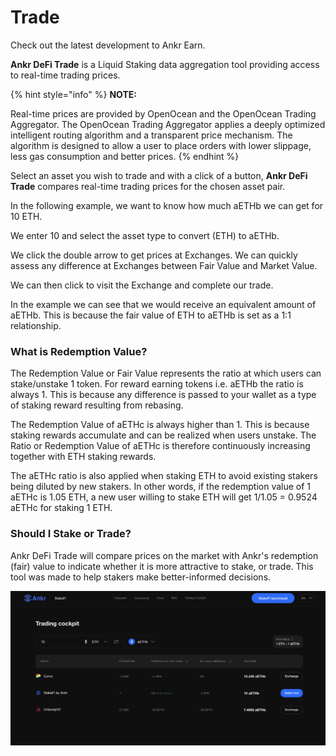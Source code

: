 # Trade

Check out the latest development to Ankr Earn.

**Ankr DeFi Trade** is a Liquid Staking data aggregation tool providing access to real-time trading prices.&#x20;

{% hint style="info" %}
**NOTE:**&#x20;

Real-time prices are provided by OpenOcean and the OpenOcean Trading Aggregator.  The OpenOcean Trading Aggregator applies a deeply optimized intelligent routing algorithm and a transparent price mechanism.  The algorithm is designed to allow a user to place orders with lower slippage, less gas consumption and better prices.
{% endhint %}

Select an asset you wish to trade and with a click of a button, **Ankr DeFi Trade** compares real-time trading prices for the chosen asset pair.&#x20;

In the following example, we want to know how much aETHb we can get for 10 ETH.&#x20;

We enter 10 and select the asset type to convert (ETH) to aETHb.

We click the double arrow to get prices at Exchanges. We can quickly assess any difference at Exchanges between Fair Value and Market Value.&#x20;

We can then click to visit the Exchange and complete our trade.&#x20;

In the example we can see that we would receive an equivalent amount of aETHb. This is because the fair value of ETH to aETHb is set as a 1:1 relationship.

### What is Redemption Value?&#x20;

The Redemption Value or Fair Value represents the ratio at which users can stake/unstake 1 token. For reward earning tokens i.e. aETHb the ratio is always 1. This is because any difference is passed to your wallet as a type of staking reward resulting from rebasing.&#x20;

The Redemption Value of aETHc is always higher than 1. This is because staking rewards accumulate and can be realized when users unstake. The Ratio or Redemption Value of aETHc is therefore continuously increasing together with ETH staking rewards.

The aETHc ratio is also applied when staking ETH to avoid existing stakers being diluted by new stakers. In other words, if the redemption value of 1 aETHc is 1.05 ETH, a new user willing to stake ETH will get 1/1.05 = 0.9524 aETHc for staking 1 ETH.

### Should I Stake or Trade?

Ankr DeFi Trade will compare prices on the market with Ankr's redemption (fair) value to indicate whether it is more attractive to stake, or trade. This tool was made to help stakers make better-informed decisions.&#x20;

![Trading Cockpit](../../.gitbook/assets/trading-cockpit.png)
